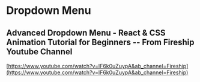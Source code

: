 # Dropdown Menu

## Advanced Dropdown Menu - React & CSS Animation Tutorial for Beginners -- From Fireship Youtube Channel

[https://www.youtube.com/watch?v=IF6k0uZuypA&ab_channel=Fireship](https://www.youtube.com/watch?v=IF6k0uZuypA&ab_channel=Fireship)
